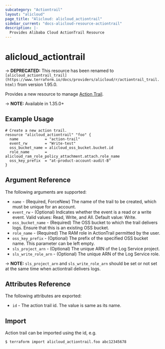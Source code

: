 ```yaml
---
subcategory: "Actiontrail"
layout: "alicloud"
page_title: "Alicloud: alicloud_actiontrail"
sidebar_current: "docs-alicloud-resource-actiontrail"
description: |-
  Provides Alibaba Cloud ActionTrail Resource
---
```


# alicloud\_actiontrail

-> **DEPRECATED:**  This resource has been renamed to `[alicloud_actiontrail_trail](https://www.terraform.io/docs/providers/alicloud/r/actiontrail_trail.html)` from version 1.95.0. 

Provides a new resource to manage [Action Trail](https://www.alibabacloud.com/help/doc-detail/28804.htm).

-> **NOTE:** Available in 1.35.0+

## Example Usage

```
# Create a new action trail.
resource "alicloud_actiontrail" "foo" {
  name            = "action-trail"
  event_rw        = "Write-test"
  oss_bucket_name = alicloud_oss_bucket.bucket.id
  role_name       = alicloud_ram_role_policy_attachment.attach.role_name
  oss_key_prefix  = "at-product-account-audit-B"
}
```

## Argument Reference

The following arguments are supported:

* `name` - (Required, ForceNew) The name of the trail to be created, which must be unique for an account.
* `event_rw` - (Optional) Indicates whether the event is a read or a write event. Valid values: Read, Write, and All. Default value: Write.
* `oss_bucket_name` - (Required) The OSS bucket to which the trail delivers logs. Ensure that this is an existing OSS bucket.
* `role_name` - (Required) The RAM role in ActionTrail permitted by the user.
* `oss_key_prefix` - (Optional) The prefix of the specified OSS bucket name. This parameter can be left empty.
* `sls_project_arn` - (Optional) The unique ARN of the Log Service project.
* `sls_write_role_arn` - (Optional) The unique ARN of the Log Service role.

-> **NOTE:** `sls_project_arn` and `sls_write_role_arn` should be set or not set at the same time when actiontrail delivers logs.

## Attributes Reference

The following attributes are exported:

* `id` - The action trail id. The value is same as its name.

## Import

Action trail can be imported using the id, e.g.

```
$ terraform import alicloud_actiontrail.foo abc12345678
```
